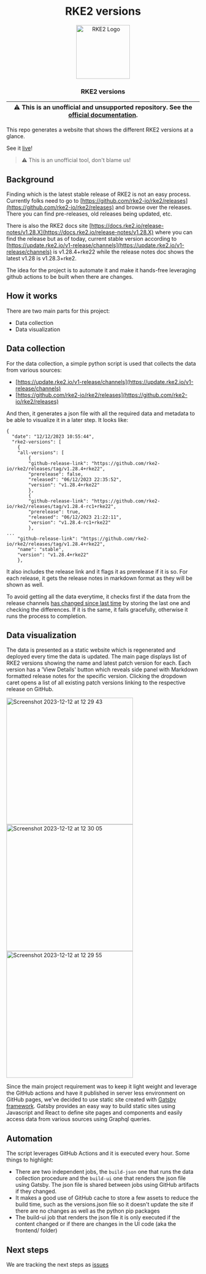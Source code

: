 <div align="center">

# RKE2 versions

<p align="center">
  <img alt="RKE2 Logo" src="https://raw.githubusercontent.com/cncf/artwork/main/projects/rke2/icon/color/rke2-icon-color.svg" height="140" />
  <h3 align="center">RKE2 versions</h3>
</p>

| :warning: **This is an unofficial and unsupported repository. See the [official documentation](https://docs.rke2.io/).** |
| ----------------------------------------------------------------------------------------------------------------------- |

</div>

This repo generates a website that shows the different RKE2 versions at a glance.

See it [live](https://www.eduardominguez.es/rke2-versions/)!

> :warning: This is an unofficial tool, don't blame us!

## Background

Finding which is the latest stable release of RKE2 is not an easy process. Currently folks need to go to [https://github.com/rke2-io/rke2/releases](https://github.com/rke2-io/rke2/releases) and browse over the releases. There you can find pre-releases, old releases being updated, etc.

There is also the RKE2 docs site [https://docs.rke2.io/release-notes/v1.28.X](https://docs.rke2.io/release-notes/v1.28.X) where you can find the release but as of today, current stable version according to [https://update.rke2.io/v1-release/channels](https://update.rke2.io/v1-release/channels) is v1.28.4+rke22 while the release notes doc shows the latest v1.28 is v1.28.3+rke2.

The idea for the project is to automate it and make it hands-free leveraging github actions to be built when there are changes.

## How it works

There are two main parts for this project:

- Data collection
- Data visualization

## Data collection

For the data collection, a simple python script is used that collects the data from various sources:

- [https://update.rke2.io/v1-release/channels](https://update.rke2.io/v1-release/channels)
- [https://github.com/rke2-io/rke2/releases](https://github.com/rke2-io/rke2/releases)

And then, it generates a json file with all the required data and metadata to be able to visualize it in a later step. It looks like:

```
{
  "date": "12/12/2023 10:55:44",
  "rke2-versions": [
	{
  	"all-versions": [
    	{
      	"github-release-link": "https://github.com/rke2-io/rke2/releases/tag/v1.28.4+rke22",
      	"prerelease": false,
      	"released": "06/12/2023 22:35:52",
      	"version": "v1.28.4+rke22"
    	},
    	{
      	"github-release-link": "https://github.com/rke2-io/rke2/releases/tag/v1.28.4-rc1+rke22",
      	"prerelease": true,
      	"released": "06/12/2023 21:22:11",
      	"version": "v1.28.4-rc1+rke22"
    	},
...
  	"github-release-link": "https://github.com/rke2-io/rke2/releases/tag/v1.28.4+rke22",
  	"name": "stable",
  	"version": "v1.28.4+rke22"
	},
```

It also includes the release link and it flags it as prerelease if it is so. For each release, it gets the release notes in markdown format as they will be shown as well.

To avoid getting all the data everytime, it checks first if the data from the release channels [has changed since last time](https://github.com/e-minguez/rke2-versions/blob/main/rke2-versions.py#L49) by storing the last one and checking the differences. If it is the same, it fails gracefully, otherwise it runs the process to completion.

## Data visualization

The data is presented as a static website which is regenerated and deployed every time the data is updated. The main page displays list of RKE2 versions showing the name and latest patch version for each. Each version has a 'View Details' button which reveals side panel with Markdown formatted release notes for the specific version. Clicking the dropdown caret opens a list of all existing patch versions linking to the respective release on GitHub.

<img width="330" alt="Screenshot 2023-12-12 at 12 29 43" src="https://github.com/e-minguez/rke2-versions/assets/1121740/113b7a81-8d66-4248-82fe-c348b88af44a"> <img width="330" alt="Screenshot 2023-12-12 at 12 30 05" src="https://github.com/e-minguez/rke2-versions/assets/1121740/487abc8c-f9e8-46b8-aabd-0cdac1849fed"> <img width="330" alt="Screenshot 2023-12-12 at 12 29 55" src="https://github.com/e-minguez/rke2-versions/assets/1121740/c42147cc-e826-4e90-9228-a67c2d43104b">

Since the main project requirement was to keep it light weight and leverage the GitHub actions and have it published in server less environment on GitHub pages, we've decided to use static site created with [Gatsby framework](https://www.gatsbyjs.com/). Gatsby provides an easy way to build static sites using Javascript and React to define site pages and components and easily access data from various sources using Graphql queries.

## Automation

The script leverages GitHub Actions and it is executed every hour. Some things to highlight:

- There are two independent jobs, the `build-json` one that runs the data collection procedure and the `build-ui` one that renders the json file using Gatsby. The json file is shared between jobs using GitHub artifacts if they changed.
- It makes a good use of GitHub cache to store a few assets to reduce the build time, such as the versions.json file so it doesn't update the site if there are no changes as well as the python pip packages
- The build-ui job that renders the json file it is only executed if the content changed or if there are changes in the UI code (aka the frontend/ folder)

## Next steps

We are tracking the next steps as [issues](https://github.com/e-minguez/rke2-versions/issues)
